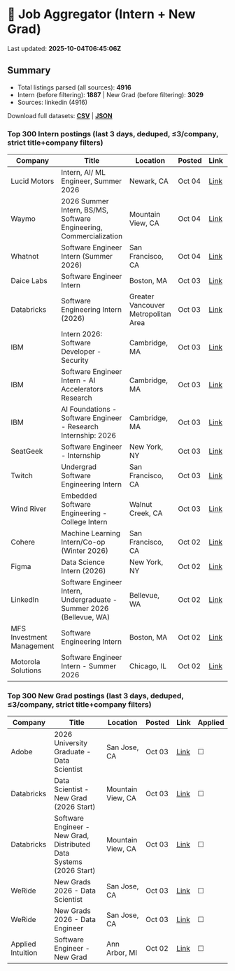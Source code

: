# 🔎 Job Aggregator (Intern + New Grad)

Last updated: **2025-10-04T06:45:06Z**

## Summary
- Total listings parsed (all sources): **4916**
- Intern (before filtering): **1887** | New Grad (before filtering): **3029**
- Sources: linkedin (4916)

Download full datasets: **[CSV](data/jobs.csv)** | **[JSON](data/jobs.json)**

### Top 300 Intern postings (last 3 days, deduped, ≤3/company, strict title+company filters)
| Company | Title | Location | Posted | Link | Applied |
|---|---|---|---|---|---|
| Lucid Motors | Intern, AI/ ML Engineer, Summer 2026 | Newark, CA | Oct 04 | [Link](https://www.linkedin.com/jobs/view/intern-ai-ml-engineer-summer-2026-at-lucid-motors-4308896067?position=8&pageNum=0&refId=84uM32dKTjKjkWu45PgiKg%3D%3D&trackingId=8FNA2s%2BAc2UxTWuhk3kRaw%3D%3D) | ☐ |
| Waymo | 2026 Summer Intern, BS/MS, Software Engineering, Commercialization | Mountain View, CA | Oct 04 | [Link](https://www.linkedin.com/jobs/view/2026-summer-intern-bs-ms-software-engineering-commercialization-at-waymo-4308878895?position=8&pageNum=2&refId=wkl%2BZzgm1UsCCH9t8%2BHNmQ%3D%3D&trackingId=AX7zp%2FqV6hGpkJM8eW62xg%3D%3D) | ☐ |
| Whatnot | Software Engineer Intern (Summer 2026) | San Francisco, CA | Oct 04 | [Link](https://www.linkedin.com/jobs/view/software-engineer-intern-summer-2026-at-whatnot-4308871542?position=10&pageNum=2&refId=vvpQpq0iqlmdqn8ay5qqTg%3D%3D&trackingId=9k1iN47qBSyhwoAeEAO%2Fag%3D%3D) | ☐ |
| Daice Labs | Software Engineer Intern | Boston, MA | Oct 03 | [Link](https://www.linkedin.com/jobs/view/software-engineer-intern-at-daice-labs-4310440985?position=3&pageNum=0&refId=WU7NU7BKT0kLOAnApPxMjg%3D%3D&trackingId=z%2FNsEvO%2BpSooTGxh4xvG%2FA%3D%3D) | ☐ |
| Databricks | Software Engineering Intern (2026) | Greater Vancouver Metropolitan Area | Oct 03 | [Link](https://ca.linkedin.com/jobs/view/software-engineering-intern-2026-at-databricks-4297734980?position=2&pageNum=7&refId=5JSTsVqbFJjRzWkEqfDIsw%3D%3D&trackingId=iPWtmQPlNL2Rhmpt8iSgXw%3D%3D) | ☐ |
| IBM | Intern 2026: Software Developer - Security | Cambridge, MA | Oct 03 | [Link](https://www.linkedin.com/jobs/view/intern-2026-software-developer-security-at-ibm-4307575229?position=6&pageNum=5&refId=3C5s7Xn1b6%2FsULmP9cI0Fg%3D%3D&trackingId=KW0VprQPGhJZ9augnd05OA%3D%3D) | ☐ |
| IBM | Software Engineer Intern - AI Accelerators Research | Cambridge, MA | Oct 03 | [Link](https://www.linkedin.com/jobs/view/software-engineer-intern-ai-accelerators-research-at-ibm-4307589020?position=4&pageNum=2&refId=%2BnV%2F5%2BJ6IJzzasLHw4TvOQ%3D%3D&trackingId=n%2F5xgtTOgPMGkeIYSIDSRw%3D%3D) | ☐ |
| IBM | AI Foundations - Software Engineer - Research Internship: 2026 | Cambridge, MA | Oct 03 | [Link](https://www.linkedin.com/jobs/view/ai-foundations-software-engineer-research-internship-2026-at-ibm-4307565983?position=2&pageNum=5&refId=VO27%2FmrkyZDFpfTU2QlAFQ%3D%3D&trackingId=cvKiX7eeZ4izs2jdP3Lg5w%3D%3D) | ☐ |
| SeatGeek | Software Engineer - Internship | New York, NY | Oct 03 | [Link](https://www.linkedin.com/jobs/view/software-engineer-internship-at-seatgeek-4307571879?position=9&pageNum=0&refId=GDPkHZ0IgladLxuGCgZccQ%3D%3D&trackingId=m%2F%2BLu53nERZZ0lGUZsubOw%3D%3D) | ☐ |
| Twitch | Undergrad Software Engineering Intern | San Francisco, CA | Oct 03 | [Link](https://www.linkedin.com/jobs/view/undergrad-software-engineering-intern-at-twitch-4309853502?position=6&pageNum=5&refId=nvU7OLbUn2mKUUU0wxd5Qw%3D%3D&trackingId=t98ehHrM277hVvqKorMl0w%3D%3D) | ☐ |
| Wind River | Embedded Software Engineering - College Intern | Walnut Creek, CA | Oct 03 | [Link](https://www.linkedin.com/jobs/view/embedded-software-engineering-college-intern-at-wind-river-4297362930?position=6&pageNum=7&refId=BgqvlOJhJSaugk8P4%2B1vHA%3D%3D&trackingId=RvNROPUs617JQywuLW%2BTww%3D%3D) | ☐ |
| Cohere | Machine Learning Intern/Co-op  (Winter 2026) | San Francisco, CA | Oct 02 | [Link](https://www.linkedin.com/jobs/view/machine-learning-intern-co-op-winter-2026-at-cohere-4297028675?position=3&pageNum=0&refId=uU14y7KFDFIz1ug6QQwgcw%3D%3D&trackingId=wIlxcK7B5t%2F1uARxIxtbTA%3D%3D) | ☐ |
| Figma | Data Science Intern (2026) | New York, NY | Oct 02 | [Link](https://www.linkedin.com/jobs/view/data-science-intern-2026-at-figma-4288067198?position=4&pageNum=2&refId=mhcKKxIk3wsJYuBluJy5lw%3D%3D&trackingId=Pw7l5TemFj8GUHSEZx6ZtQ%3D%3D) | ☐ |
| LinkedIn | Software Engineer Intern, Undergraduate - Summer 2026 (Bellevue, WA) | Bellevue, WA | Oct 02 | [Link](https://www.linkedin.com/jobs/view/software-engineer-intern-undergraduate-summer-2026-bellevue-wa-at-linkedin-4309085691?position=7&pageNum=0&refId=Hor8Ss%2Fvu1%2BOaEN%2B62OM9Q%3D%3D&trackingId=6mSzqOg8WL6VrXT7PEmYgA%3D%3D) | ☐ |
| MFS Investment Management | Software Engineering Intern | Boston, MA | Oct 02 | [Link](https://www.linkedin.com/jobs/view/software-engineering-intern-at-mfs-investment-management-4309635944?position=10&pageNum=2&refId=sFBqrqMZUBtZRijDSJDbrg%3D%3D&trackingId=nymhVt1faqcIYZRON2ryRg%3D%3D) | ☐ |
| Motorola Solutions | Software Engineer Intern - Summer 2026 | Chicago, IL | Oct 02 | [Link](https://www.linkedin.com/jobs/view/software-engineer-intern-summer-2026-at-motorola-solutions-4307936798?position=8&pageNum=0&refId=oPlm9cHHFOSlKoe5fwUSiw%3D%3D&trackingId=ErCAwornDlcXNPvkfANlzA%3D%3D) | ☐ |

### Top 300 New Grad postings (last 3 days, deduped, ≤3/company, strict title+company filters)
| Company | Title | Location | Posted | Link | Applied |
|---|---|---|---|---|---|
| Adobe | 2026 University Graduate - Data Scientist | San Jose, CA | Oct 03 | [Link](https://www.linkedin.com/jobs/view/2026-university-graduate-data-scientist-at-adobe-4299085528?position=4&pageNum=7&refId=9AaXou%2BsPpHLgGckpi1oMQ%3D%3D&trackingId=Vj8kQtEODzSvrBWTcgV1mQ%3D%3D) | ☐ |
| Databricks | Data Scientist - New Grad (2026 Start) | Mountain View, CA | Oct 03 | [Link](https://www.linkedin.com/jobs/view/data-scientist-new-grad-2026-start-at-databricks-4297746037?position=6&pageNum=0&refId=5yUyDSnM4f5gbb9J4QhDKQ%3D%3D&trackingId=1SdNMFiWlhPInx%2B9xeeb0A%3D%3D) | ☐ |
| Databricks | Software Engineer - New Grad, Distributed Data Systems (2026 Start) | Mountain View, CA | Oct 03 | [Link](https://www.linkedin.com/jobs/view/software-engineer-new-grad-distributed-data-systems-2026-start-at-databricks-4297753013?position=8&pageNum=0&refId=EkYI1dh0DsiZ3MBAjxBukg%3D%3D&trackingId=f54AafdN2DOGGzVQG4fjoA%3D%3D) | ☐ |
| WeRide | New Grads 2026 - Data Scientist | San Jose, CA | Oct 03 | [Link](https://www.linkedin.com/jobs/view/new-grads-2026-data-scientist-at-weride-4309860625?position=8&pageNum=2&refId=Oib9ydAQnwunSCI2pgwDrw%3D%3D&trackingId=NtZdAeFnZLncP2kogCIG%2Bw%3D%3D) | ☐ |
| WeRide | New Grads 2026 - Data Engineer | San Jose, CA | Oct 03 | [Link](https://www.linkedin.com/jobs/view/new-grads-2026-data-engineer-at-weride-4309853829?position=1&pageNum=5&refId=Od55OpV0PIHgxA7n8mKHwQ%3D%3D&trackingId=O9kGKOtd9oXSi8plNpkZWg%3D%3D) | ☐ |
| Applied Intuition | Software Engineer - New Grad | Ann Arbor, MI | Oct 02 | [Link](https://www.linkedin.com/jobs/view/software-engineer-new-grad-at-applied-intuition-4288704567?position=1&pageNum=0&refId=irBJ%2Bnp6mE%2F%2F6nKLMt4%2FcA%3D%3D&trackingId=NLqTUo8YLVf%2F3iISmherTw%3D%3D) | ☐ |
